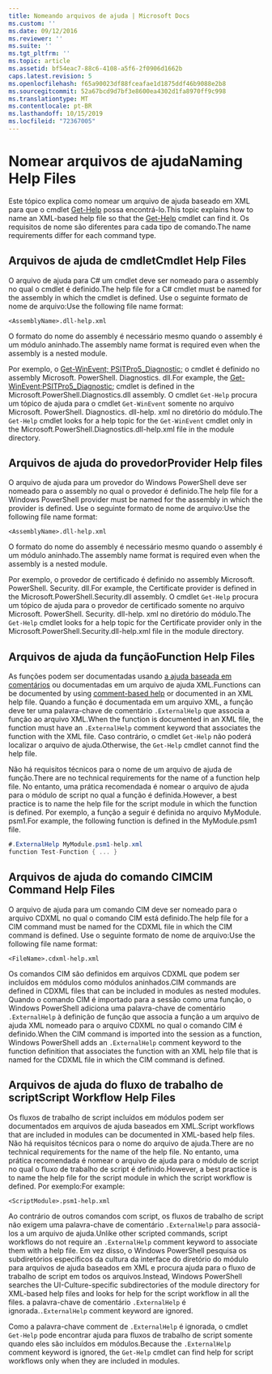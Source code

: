 ```yaml
---
title: Nomeando arquivos de ajuda | Microsoft Docs
ms.custom: ''
ms.date: 09/12/2016
ms.reviewer: ''
ms.suite: ''
ms.tgt_pltfrm: ''
ms.topic: article
ms.assetid: bf54eac7-88c6-4108-a5f6-2f0906d1662b
caps.latest.revision: 5
ms.openlocfilehash: f65a90023df88fceafae1d1875ddf46b9088e2b8
ms.sourcegitcommit: 52a67bcd9d7bf3e8600ea4302d1fa8970ff9c998
ms.translationtype: MT
ms.contentlocale: pt-BR
ms.lasthandoff: 10/15/2019
ms.locfileid: "72367005"
---
```

# <a name="naming-help-files"></a><span data-ttu-id="fb897-102">Nomear arquivos de ajuda</span><span class="sxs-lookup"><span data-stu-id="fb897-102">Naming Help Files</span></span>

<span data-ttu-id="fb897-103">Este tópico explica como nomear um arquivo de ajuda baseado em XML para que o cmdlet [Get-Help](/powershell/module/Microsoft.PowerShell.Core/Get-Help) possa encontrá-lo.</span><span class="sxs-lookup"><span data-stu-id="fb897-103">This topic explains how to name an XML-based help file so that the [Get-Help](/powershell/module/Microsoft.PowerShell.Core/Get-Help) cmdlet can find it.</span></span> <span data-ttu-id="fb897-104">Os requisitos de nome são diferentes para cada tipo de comando.</span><span class="sxs-lookup"><span data-stu-id="fb897-104">The name requirements differ for each command type.</span></span>

## <a name="cmdlet-help-files"></a><span data-ttu-id="fb897-105">Arquivos de ajuda de cmdlet</span><span class="sxs-lookup"><span data-stu-id="fb897-105">Cmdlet Help Files</span></span>

<span data-ttu-id="fb897-106">O arquivo de ajuda para C# um cmdlet deve ser nomeado para o assembly no qual o cmdlet é definido.</span><span class="sxs-lookup"><span data-stu-id="fb897-106">The help file for a C# cmdlet must be named for the assembly in which the cmdlet is defined.</span></span> <span data-ttu-id="fb897-107">Use o seguinte formato de nome de arquivo:</span><span class="sxs-lookup"><span data-stu-id="fb897-107">Use the following file name format:</span></span>

```
<AssemblyName>.dll-help.xml
```

<span data-ttu-id="fb897-108">O formato do nome do assembly é necessário mesmo quando o assembly é um módulo aninhado.</span><span class="sxs-lookup"><span data-stu-id="fb897-108">The assembly name format is required even when the assembly is a nested module.</span></span>

<span data-ttu-id="fb897-109">Por exemplo, o [Get-WinEvent; PSITPro5_Diagnostic;](/powershell/module/Microsoft.PowerShell.Diagnostics/Get-WinEvent) o cmdlet é definido no assembly Microsoft. PowerShell. Diagnostics. dll.</span><span class="sxs-lookup"><span data-stu-id="fb897-109">For example, the [Get-WinEvent;PSITPro5_Diagnostic;](/powershell/module/Microsoft.PowerShell.Diagnostics/Get-WinEvent) cmdlet is defined in the Microsoft.PowerShell.Diagnostics.dll assembly.</span></span> <span data-ttu-id="fb897-110">O cmdlet `Get-Help` procura um tópico de ajuda para o cmdlet `Get-WinEvent` somente no arquivo Microsoft. PowerShell. Diagnostics. dll-help. xml no diretório do módulo.</span><span class="sxs-lookup"><span data-stu-id="fb897-110">The `Get-Help` cmdlet looks for a help topic for the `Get-WinEvent` cmdlet only in the Microsoft.PowerShell.Diagnostics.dll-help.xml file in the module directory.</span></span>

## <a name="provider-help-files"></a><span data-ttu-id="fb897-111">Arquivos de ajuda do provedor</span><span class="sxs-lookup"><span data-stu-id="fb897-111">Provider Help files</span></span>

<span data-ttu-id="fb897-112">O arquivo de ajuda para um provedor do Windows PowerShell deve ser nomeado para o assembly no qual o provedor é definido.</span><span class="sxs-lookup"><span data-stu-id="fb897-112">The help file for a Windows PowerShell provider must be named for the assembly in which the provider is defined.</span></span> <span data-ttu-id="fb897-113">Use o seguinte formato de nome de arquivo:</span><span class="sxs-lookup"><span data-stu-id="fb897-113">Use the following file name format:</span></span>

```
<AssemblyName>.dll-help.xml
```

<span data-ttu-id="fb897-114">O formato do nome do assembly é necessário mesmo quando o assembly é um módulo aninhado.</span><span class="sxs-lookup"><span data-stu-id="fb897-114">The assembly name format is required even when the assembly is a nested module.</span></span>

<span data-ttu-id="fb897-115">Por exemplo, o provedor de certificado é definido no assembly Microsoft. PowerShell. Security. dll.</span><span class="sxs-lookup"><span data-stu-id="fb897-115">For example, the Certificate provider is defined in the Microsoft.PowerShell.Security.dll assembly.</span></span> <span data-ttu-id="fb897-116">O cmdlet `Get-Help` procura um tópico de ajuda para o provedor de certificado somente no arquivo Microsoft. PowerShell. Security. dll-help. xml no diretório do módulo.</span><span class="sxs-lookup"><span data-stu-id="fb897-116">The `Get-Help` cmdlet looks for a help topic for the Certificate provider only in the Microsoft.PowerShell.Security.dll-help.xml file in the module directory.</span></span>

## <a name="function-help-files"></a><span data-ttu-id="fb897-117">Arquivos de ajuda da função</span><span class="sxs-lookup"><span data-stu-id="fb897-117">Function Help Files</span></span>

<span data-ttu-id="fb897-118">As funções podem ser documentadas usando [a ajuda baseada em comentários](/powershell/module/microsoft.powershell.core/about/about_comment_based_help) ou documentadas em um arquivo de ajuda XML.</span><span class="sxs-lookup"><span data-stu-id="fb897-118">Functions can be documented by using [comment-based help](/powershell/module/microsoft.powershell.core/about/about_comment_based_help) or documented in an XML help file.</span></span> <span data-ttu-id="fb897-119">Quando a função é documentada em um arquivo XML, a função deve ter uma palavra-chave de comentário `.ExternalHelp` que associa a função ao arquivo XML.</span><span class="sxs-lookup"><span data-stu-id="fb897-119">When the function is documented in an XML file, the function must have an `.ExternalHelp` comment keyword that associates the function with the XML file.</span></span> <span data-ttu-id="fb897-120">Caso contrário, o cmdlet `Get-Help` não poderá localizar o arquivo de ajuda.</span><span class="sxs-lookup"><span data-stu-id="fb897-120">Otherwise, the `Get-Help` cmdlet cannot find the help file.</span></span>

<span data-ttu-id="fb897-121">Não há requisitos técnicos para o nome de um arquivo de ajuda de função.</span><span class="sxs-lookup"><span data-stu-id="fb897-121">There are no technical requirements for the name of a function help file.</span></span> <span data-ttu-id="fb897-122">No entanto, uma prática recomendada é nomear o arquivo de ajuda para o módulo de script no qual a função é definida.</span><span class="sxs-lookup"><span data-stu-id="fb897-122">However, a best practice is to name the help file for the script module in which the function is defined.</span></span> <span data-ttu-id="fb897-123">Por exemplo, a função a seguir é definida no arquivo MyModule. psm1.</span><span class="sxs-lookup"><span data-stu-id="fb897-123">For example, the following function is defined in the MyModule.psm1 file.</span></span>

```csharp
#.ExternalHelp MyModule.psm1-help.xml
function Test-Function { ... }
```

## <a name="cim-command-help-files"></a><span data-ttu-id="fb897-124">Arquivos de ajuda do comando CIM</span><span class="sxs-lookup"><span data-stu-id="fb897-124">CIM Command Help Files</span></span>

<span data-ttu-id="fb897-125">O arquivo de ajuda para um comando CIM deve ser nomeado para o arquivo CDXML no qual o comando CIM está definido.</span><span class="sxs-lookup"><span data-stu-id="fb897-125">The help file for a CIM command must be named for the CDXML file in which the CIM command is defined.</span></span> <span data-ttu-id="fb897-126">Use o seguinte formato de nome de arquivo:</span><span class="sxs-lookup"><span data-stu-id="fb897-126">Use the following file name format:</span></span>

```
<FileName>.cdxml-help.xml
```

<span data-ttu-id="fb897-127">Os comandos CIM são definidos em arquivos CDXML que podem ser incluídos em módulos como módulos aninhados.</span><span class="sxs-lookup"><span data-stu-id="fb897-127">CIM commands are defined in CDXML files that can be included in modules as nested modules.</span></span> <span data-ttu-id="fb897-128">Quando o comando CIM é importado para a sessão como uma função, o Windows PowerShell adiciona uma palavra-chave de comentário `.ExternalHelp` à definição de função que associa a função a um arquivo de ajuda XML nomeado para o arquivo CDXML no qual o comando CIM é definido.</span><span class="sxs-lookup"><span data-stu-id="fb897-128">When the CIM command is imported into the session as a function, Windows PowerShell adds an `.ExternalHelp` comment keyword to the function definition that associates the function with an XML help file that is named for the CDXML file in which the CIM command is defined.</span></span>

## <a name="script-workflow-help-files"></a><span data-ttu-id="fb897-129">Arquivos de ajuda do fluxo de trabalho de script</span><span class="sxs-lookup"><span data-stu-id="fb897-129">Script Workflow Help Files</span></span>

<span data-ttu-id="fb897-130">Os fluxos de trabalho de script incluídos em módulos podem ser documentados em arquivos de ajuda baseados em XML.</span><span class="sxs-lookup"><span data-stu-id="fb897-130">Script workflows that are included in modules can be documented in XML-based help files.</span></span> <span data-ttu-id="fb897-131">Não há requisitos técnicos para o nome do arquivo de ajuda.</span><span class="sxs-lookup"><span data-stu-id="fb897-131">There are no technical requirements for the name of the help file.</span></span> <span data-ttu-id="fb897-132">No entanto, uma prática recomendada é nomear o arquivo de ajuda para o módulo de script no qual o fluxo de trabalho de script é definido.</span><span class="sxs-lookup"><span data-stu-id="fb897-132">However, a best practice is to name the help file for the script module in which the script workflow is defined.</span></span> <span data-ttu-id="fb897-133">Por exemplo:</span><span class="sxs-lookup"><span data-stu-id="fb897-133">For example:</span></span>

```
<ScriptModule>.psm1-help.xml
```

<span data-ttu-id="fb897-134">Ao contrário de outros comandos com script, os fluxos de trabalho de script não exigem uma palavra-chave de comentário `.ExternalHelp` para associá-los a um arquivo de ajuda.</span><span class="sxs-lookup"><span data-stu-id="fb897-134">Unlike other scripted commands, script workflows do not require an `.ExternalHelp` comment keyword to associate them with a help file.</span></span> <span data-ttu-id="fb897-135">Em vez disso, o Windows PowerShell pesquisa os subdiretórios específicos da cultura da interface do diretório do módulo para arquivos de ajuda baseados em XML e procura ajuda para o fluxo de trabalho de script em todos os arquivos.</span><span class="sxs-lookup"><span data-stu-id="fb897-135">Instead, Windows PowerShell searches the UI-Culture-specific subdirectories of the module directory for XML-based help files and looks for help for the script workflow in all the files.</span></span> <span data-ttu-id="fb897-136">a palavra-chave de comentário `.ExternalHelp` é ignorada.</span><span class="sxs-lookup"><span data-stu-id="fb897-136">`.ExternalHelp` comment keyword are ignored.</span></span>

<span data-ttu-id="fb897-137">Como a palavra-chave comment de `.ExternalHelp` é ignorada, o cmdlet `Get-Help` pode encontrar ajuda para fluxos de trabalho de script somente quando eles são incluídos em módulos.</span><span class="sxs-lookup"><span data-stu-id="fb897-137">Because the `.ExternalHelp` comment keyword is ignored, the `Get-Help` cmdlet can find help for script workflows only when they are included in modules.</span></span>